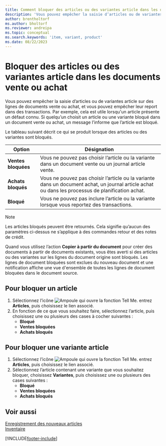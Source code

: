 ```yaml
---
title: Comment bloquer des articles ou des variantes article dans les documents vente ou achat
description: 'Vous pouvez empêcher la saisie d’articles ou de variantes article sur des lignes de documents vente ou achat, ainsi que leur report dans une transaction.'
author: brentholtorf
ms.author: bholtorf
ms.reviewer: andreipa
ms.topic: conceptual
ms.search.keywords: 'item, variant, product'
ms.date: 08/22/2023
---
```

# <a name="block-items-or-item-variants-from-sales-or-purchasing"></a>Bloquer des articles ou des variantes article dans les documents vente ou achat

Vous pouvez empêcher la saisie d’articles ou de variantes article sur des lignes de documents vente ou achat, et vous pouvez empêcher leur report dans des transactions. Par exemple, cela est utile lorsqu'un article présente un défaut connu. Si quelqu’un choisit un article ou une variante bloqué dans un document vente ou achat, un message l’informe que l’article est bloqué.

Le tableau suivant décrit ce qui se produit lorsque des articles ou des variantes sont bloqués.  

|Option|Désignation|  
|--------------------|------------|  
|**Ventes bloquées**|Vous ne pouvez pas choisir l’article ou la variante dans un document vente ou un journal article vente.|  
|**Achats bloqués**|Vous ne pouvez pas choisir l’article ou la variante dans un document achat, un journal article achat ou dans les processus de planification achat.|  
|**Bloqué**|Vous ne pouvez pas inclure l’article ou la variante lorsque vous reportez des transactions.|  

> [!NOTE]
> Les articles bloqués peuvent être retournés. Cela signifie qu’aucun des paramètres ci-dessus ne s’applique à des commandes retour et des notes de crédit.

Quand vous utilisez l’action **Copier à partir du document** pour créer des documents à partir de documents existants, vous êtes averti si des articles ou des variantes sur les lignes du document origine sont bloqués. Les lignes de document bloquées sont exclues du nouveau document et une notification affiche une vue d'ensemble de toutes les lignes de document bloquées dans le document source.

## <a name="to-block-an-item"></a>Pour bloquer un article

1. Sélectionnez l’icône ![Ampoule qui ouvre la fonction Tell Me.](media/ui-search/search_small.png "Dites-moi ce que vous voulez faire") entrez **Articles**, puis choisissez le lien associé.  
2. En fonction de ce que vous souhaitez faire, sélectionnez l’article, puis choisissez une ou plusieurs des cases à cocher suivantes :
    * **Bloqué**
    * **Ventes bloquées**
    * **Achats bloqués**  

## <a name="to-block-an-item-variant"></a>Pour bloquer une variante article

1. Sélectionnez l’icône ![Ampoule qui ouvre la fonction Tell Me.](media/ui-search/search_small.png "Dites-moi ce que vous voulez faire") entrez **Articles**, puis choisissez le lien associé.  
2. Sélectionnez l’article contenant une variante que vous souhaitez bloquer, choisissez **Variantes**, puis choisissez une ou plusieurs des cases suivantes :  
    * **Bloqué**
    * **Ventes bloquées**
    * **Achats bloqués**

## <a name="see-also"></a>Voir aussi

[Enregistrement des nouveaux articles](inventory-how-register-new-items.md)  
[Inventaire](inventory-manage-inventory.md)  

[!INCLUDE[footer-include](includes/footer-banner.md)]
